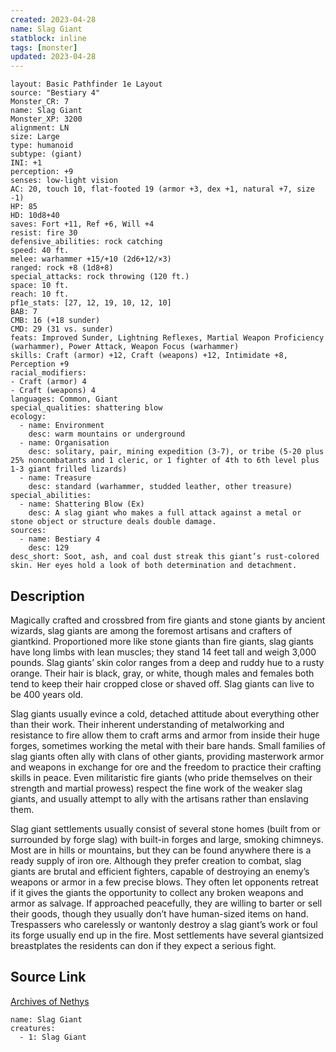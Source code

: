 ```yaml
---
created: 2023-04-28
name: Slag Giant
statblock: inline
tags: [monster]
updated: 2023-04-28
---
```

```statblock
layout: Basic Pathfinder 1e Layout
source: "Bestiary 4"
Monster_CR: 7
name: Slag Giant
Monster_XP: 3200
alignment: LN
size: Large
type: humanoid
subtype: (giant)
INI: +1
perception: +9
senses: low-light vision
AC: 20, touch 10, flat-footed 19 (armor +3, dex +1, natural +7, size -1)
HP: 85
HD: 10d8+40
saves: Fort +11, Ref +6, Will +4
resist: fire 30
defensive_abilities: rock catching
speed: 40 ft.
melee: warhammer +15/+10 (2d6+12/×3)
ranged: rock +8 (1d8+8)
special_attacks: rock throwing (120 ft.)
space: 10 ft.
reach: 10 ft.
pf1e_stats: [27, 12, 19, 10, 12, 10]
BAB: 7
CMB: 16 (+18 sunder)
CMD: 29 (31 vs. sunder)
feats: Improved Sunder, Lightning Reflexes, Martial Weapon Proficiency (warhammer), Power Attack, Weapon Focus (warhammer)
skills: Craft (armor) +12, Craft (weapons) +12, Intimidate +8, Perception +9
racial_modifiers:
- Craft (armor) 4
- Craft (weapons) 4
languages: Common, Giant
special_qualities: shattering blow
ecology:
  - name: Environment
    desc: warm mountains or underground
  - name: Organisation
    desc: solitary, pair, mining expedition (3-7), or tribe (5-20 plus 25% noncombatants and 1 cleric, or 1 fighter of 4th to 6th level plus 1-3 giant frilled lizards)
  - name: Treasure
    desc: standard (warhammer, studded leather, other treasure)
special_abilities:
  - name: Shattering Blow (Ex)
    desc: A slag giant who makes a full attack against a metal or stone object or structure deals double damage.
sources:
  - name: Bestiary 4
    desc: 129
desc_short: Soot, ash, and coal dust streak this giant’s rust-colored skin. Her eyes hold a look of both determination and detachment.
```
## Description
Magically crafted and crossbred from fire giants and stone giants by ancient wizards, slag giants are among the foremost artisans and crafters of giantkind. Proportioned more like stone giants than fire giants, slag giants have long limbs with lean muscles; they stand 14 feet tall and weigh 3,000 pounds. Slag giants’ skin color ranges from a deep and ruddy hue to a rusty orange. Their hair is black, gray, or white, though males and females both tend to keep their hair cropped close or shaved off. Slag giants can live to be 400 years old.

Slag giants usually evince a cold, detached attitude about everything other than their work. Their inherent understanding of metalworking and resistance to fire allow them to craft arms and armor from inside their huge forges, sometimes working the metal with their bare hands. Small families of slag giants often ally with clans of other giants, providing masterwork armor and weapons in exchange for ore and the freedom to practice their crafting skills in peace. Even militaristic fire giants (who pride themselves on their strength and martial prowess) respect the fine work of the weaker slag giants, and usually attempt to ally with the artisans rather than enslaving them.

Slag giant settlements usually consist of several stone homes (built from or surrounded by forge slag) with built-in forges and large, smoking chimneys. Most are in hills or mountains, but they can be found anywhere there is a ready supply of iron ore. Although they prefer creation to combat, slag giants are brutal and efficient fighters, capable of destroying an enemy’s weapons or armor in a few precise blows. They often let opponents retreat if it gives the giants the opportunity to collect any broken weapons and armor as salvage. If approached peacefully, they are willing to barter or sell their goods, though they usually don’t have human-sized items on hand. Trespassers who carelessly or wantonly destroy a slag giant’s work or foul its forge usually end up in the fire. Most settlements have several giantsized breastplates the residents can don if they expect a serious fight.
## Source Link
[Archives of Nethys](https://aonprd.com/MonsterDisplay.aspx?ItemName=Slag%20Giant)
```encounter-table
name: Slag Giant
creatures:
  - 1: Slag Giant
```
